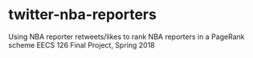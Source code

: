 # twitter-nba-reporters
Using NBA reporter retweets/likes to rank NBA reporters in a PageRank scheme
EECS 126 Final Project, Spring 2018
